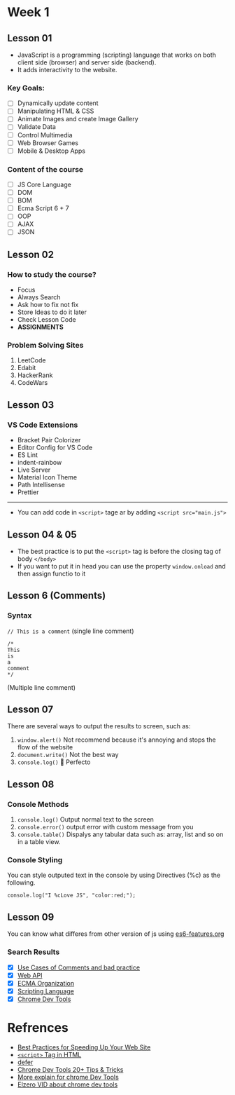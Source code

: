 # Week 1

## Lesson 01

- JavaScript is a programming (scripting) language that works on both client side (browser) and server side (backend).
- It adds interactivity to the website.

### Key Goals:

- [ ] Dynamically update content
- [ ] Manipulating HTML & CSS
- [ ] Animate Images and create Image Gallery
- [ ] Validate Data
- [ ] Control Multimedia
- [ ] Web Browser Games
- [ ] Mobile & Desktop Apps

### Content of the course

- [ ] JS Core Language
- [ ] DOM
- [ ] BOM
- [ ] Ecma Script 6 + 7
- [ ] OOP
- [ ] AJAX
- [ ] JSON

## Lesson 02

### How to study the course?

- Focus
- Always Search
- Ask how to fix not fix
- Store Ideas to do it later
- Check Lesson Code
- **ASSIGNMENTS**

### Problem Solving Sites

1. LeetCode
2. Edabit
3. HackerRank
4. CodeWars

## Lesson 03

### VS Code Extensions

- Bracket Pair Colorizer
- Editor Config for VS Code
- ES Lint
- indent-rainbow
- Live Server
- Material Icon Theme
- Path Intellisense
- Prettier

---

- You can add code in `<script>` tage ar by adding `<script src="main.js">`

## Lesson 04 & 05

- The best practice is to put the `<script>` tag is before the closing tag of body `</body>`
- If you want to put it in head you can use the property `window.onload` and then assign functio to it

## Lesson 6 (Comments)

### Syntax

`// This is a comment` (single line comment)

```
/*
This
is
a
comment
*/
```

(Multiple line comment)

## Lesson 07

There are several ways to output the results to screen, such as:

1. `window.alert()`
   Not recommend because it's annoying and stops the flow of the website
2. `document.write()`
   Not the best way
3. `console.log()`
   :100: Perfecto

## Lesson 08

### Console Methods

1. `console.log()`
   Output normal text to the screen
2. `console.error()`
   output error with custom message from you
3. `console.table()`
   Dispalys any tabular data such as: array, list and so on in a table view.

### Console Styling

You can style outputed text in the console by using Directives (%c) as the following.

```
console.log("I %cLove JS", "color:red;");
```

## Lesson 09

You can know what differes from other version of js using [es6-features.org](https:\www.es6-features.org)

### Search Results

- [x] [Use Cases of Comments and bad practice](https://github.com/youssefali715/java_script_course/blob/main/Week%201/comments.md)
- [x] [Web API](https://developer.mozilla.org/en-US/docs/Web/API)
- [x] [ECMA Organization](https://github.com/youssefali715/java_script_course/blob/main/Week%201/ecma.md)
- [x] [Scripting Language](https://github.com/youssefali715/java_script_course/blob/main/Week%201/script_langs.md)
- [x] [Chrome Dev Tools](https://developer.chrome.com/)

# Refrences
- [Best Practices for Speeding Up Your Web Site](https://developer.yahoo.com/performance/rules.html?guccounter=2&guce_referrer=aHR0cHM6Ly9lbHplcm8ub3JnLw&guce_referrer_sig=AQAAAIOzHOVq1ly75WmBu4XBsEACNoak_GhA2-b2nMFDbPQ3O1RCZOaiHbOYjz4PPqr7MpjDG1MnAUx80kWsgEQgZMHBw76zMhnGMY7pz-8AGJsff3b5ifwTvzztN-NQiyfI_xObMHBJHNi9EodSEUoW7yrzu9xsaNOzJOb7BYSbBjH_)
- [`<script>` Tag in HTML](https://html.spec.whatwg.org/multipage/scripting.html#attr-script-async)
- [defer](https://html.spec.whatwg.org/multipage/scripting.html#attr-script-defer)
- [Chrome Dev Tools 20+ Tips & Tricks](https://www.keycdn.com/blog/chrome-devtools)
- [More explain for chrome Dev Tools](https://www.bitdegree.org/learn/chrome-developer-tools)
- [Elzero VID about chrome dev tools](https://www.youtube.com/watch?v=_IKTGQosYMo&list=PLDoPjvoNmBAz30MJ4-4lxhmu668bFTcoj&index=20)